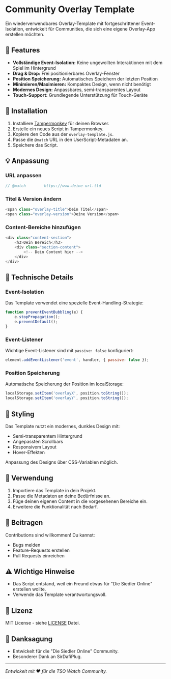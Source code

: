# Community Overlay Template

Ein wiederverwendbares Overlay-Template mit fortgeschrittener Event-Isolation, entwickelt für Communities, die sich eine eigene Overlay-App erstellen möchten.

## 🎯 Features

- **Vollständige Event-Isolation:** Keine ungewollten Interaktionen mit dem Spiel im Hintergrund
- **Drag & Drop:** Frei positionierbares Overlay-Fenster
- **Position Speicherung:** Automatisches Speichern der letzten Position
- **Minimieren/Maximieren:** Kompaktes Design, wenn nicht benötigt
- **Modernes Design:** Anpassbares, semi-transparentes Layout
- **Touch-Support:** Grundlegende Unterstützung für Touch-Geräte

## 🚀 Installation

1. Installiere [Tampermonkey](https://www.tampermonkey.net/) für deinen Browser.
2. Erstelle ein neues Script in Tampermonkey.
3. Kopiere den Code aus der `overlay-template.js`.
4. Passe die `@match` URL in den UserScript-Metadaten an.
5. Speichere das Script.

## 💡 Anpassung

### URL anpassen
```javascript
// @match        https://www.deine-url.tld
```

### Titel & Version ändern
```javascript
<span class="overlay-title">Dein Titel</span>
<span class="overlay-version">Deine Version</span>
```

### Content-Bereiche hinzufügen
```javascript
<div class="content-section">
    <h3>Dein Bereich</h3>
    <div class="section-content">
        <!-- Dein Content hier -->
    </div>
</div>
```

## 🔧 Technische Details

### Event-Isolation
Das Template verwendet eine spezielle Event-Handling-Strategie:
```javascript
function preventEventBubbling(e) {
    e.stopPropagation();
    e.preventDefault();
}
```

### Event-Listener
Wichtige Event-Listener sind mit `passive: false` konfiguriert:
```javascript
element.addEventListener('event', handler, { passive: false });
```

### Position Speicherung
Automatische Speicherung der Position im localStorage:
```javascript
localStorage.setItem('overlayX', position.toString());
localStorage.setItem('overlayY', position.toString());
```

## 🎨 Styling

Das Template nutzt ein modernes, dunkles Design mit:
- Semi-transparentem Hintergrund
- Angepassten Scrollbars
- Responsivem Layout
- Hover-Effekten

Anpassung des Designs über CSS-Variablen möglich.

## 📝 Verwendung

1. Importiere das Template in dein Projekt.
2. Passe die Metadaten an deine Bedürfnisse an.
3. Füge deinen eigenen Content in die vorgesehenen Bereiche ein.
4. Erweitere die Funktionalität nach Bedarf.

## 🤝 Beitragen

Contributions sind willkommen! Du kannst:
- Bugs melden
- Feature-Requests erstellen
- Pull Requests einreichen

## ⚠️ Wichtige Hinweise

- Das Script entstand, weil ein Freund etwas für "Die Siedler Online" erstellen wollte.
- Verwende das Template verantwortungsvoll.

## 📜 Lizenz

MIT License - siehe [LICENSE](LICENSE) Datei.

## 🙏 Danksagung

- Entwickelt für die "Die Siedler Online" Community.
- Besonderer Dank an SirDafiPlug.

---
*Entwickelt mit ❤️ für die TSO Watch Community.*

